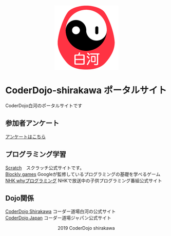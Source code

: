 <div style="text-align: center;">

![dojoicon](dojoicon.png)

</div>

# CoderDojo-shirakawa ポータルサイト
CoderDojo白河のポータルサイトです

## 参加者アンケート
[アンケートはこちら](https://forms.gle/cTmvZKJYbdH96TvC9)

## プログラミング学習
[Scratch](https://scratch.mit.edu/)　スクラッチ公式サイトです。<br>
[Blockly games](https://blockly-games.appspot.com/) Googleが監修しているプログラミングの基礎を学べるゲーム<br>
[NHK whyプログラミング](https://www.nhk.or.jp/sougou/programming/origin/scratch/playworld.html) NHKで放送中の子供プログラミング番組公式サイト<br>

## Dojo関係
[CoderDojo Shirakawa](http://coderdojo-shirakawa.mystrikingly.com) コーダー道場白河の公式サイト<br>
[CoderDojo Japan](https://coderdojo.jp) コーダー道場ジャパン公式サイト

<div style="text-align: center;">
2019 CoderDojo shirakawa
</div>